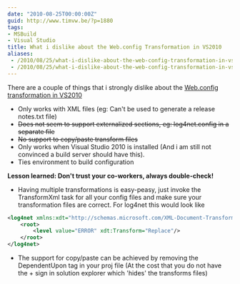 ```yaml
---
date: "2010-08-25T00:00:00Z"
guid: http://www.timvw.be/?p=1880
tags:
- MSBuild
- Visual Studio
title: What i dislike about the Web.config Transformation in VS2010
aliases:
 - /2010/08/25/what-i-dislike-about-the-web-config-transformation-in-vs2010/
 - /2010/08/25/what-i-dislike-about-the-web-config-transformation-in-vs2010.html
---
```

There are a couple of things that i strongly dislike about the [Web.config transformation in VS2010](http://blogs.msdn.com/b/webdevtools/archive/2009/05/04/web-deployment-web-config-transformation.aspx)

* Only works with XML files (eg: Can't be used to generate a release notes.txt file)
* <del datetime="2010-08-26T08:05:21+00:00">Does not seem to support externalized sections, eg: log4net.config in a separate file</del>
* <del datetime="2010-08-26T08:05:21+00:00">No support to copy/paste transform files</del>
* Only works when Visual Studio 2010 is installed (And i am still not convinced a build server should have this).
* Ties environment to build configuration

**Lesson learned: Don't trust your co-workers, always double-check!**

* Having multiple transformations is easy-peasy, just invoke the TransformXml task for all your config files and make sure your transformation files are correct. For log4net this would look like

```xml
<log4net xmlns:xdt="http://schemas.microsoft.com/XML-Document-Transform">
	<root>
		<level value="ERROR" xdt:Transform="Replace"/>
	</root>
</log4net>
```

* The support for copy/paste can be achieved by removing the DependentUpon tag in your proj file (At the cost that you do not have the + sign in solution explorer which 'hides' the transforms files)
